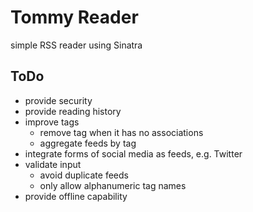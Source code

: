 Tommy Reader
===========

simple RSS reader using Sinatra

ToDo
----

* provide security
* provide reading history
* improve tags
  * remove tag when it has no associations
  * aggregate feeds by tag
* integrate forms of social media as feeds, e.g. Twitter
* validate input
  * avoid duplicate feeds
  * only allow alphanumeric tag names
* provide offline capability
